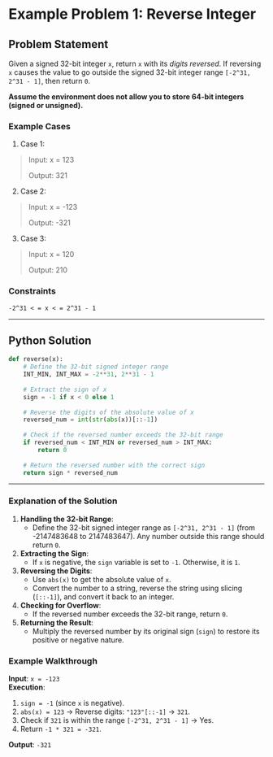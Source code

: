 # Example Problem 1: Reverse Integer

## Problem Statement
Given a signed 32-bit integer `x`, return `x` with its *digits reversed*. If reversing `x` causes the value to go outside the signed 32-bit integer range `[-2^31, 2^31 - 1]`, then return `0`.

**Assume the environment does not allow you to store 64-bit integers (signed or unsigned).**

### Example Cases
1. Case 1:
>Input: x = 123
>
>Output: 321

2. Case 2:
>Input: x = -123
>
>Output: -321

3. Case 3:
>Input: x = 120
>
>Output: 210

### Constraints
`-2^31 < = x < = 2^31 - 1`

---
## Python Solution
```python
def reverse(x):
    # Define the 32-bit signed integer range
    INT_MIN, INT_MAX = -2**31, 2**31 - 1
    
    # Extract the sign of x
    sign = -1 if x < 0 else 1
    
    # Reverse the digits of the absolute value of x
    reversed_num = int(str(abs(x))[::-1])
    
    # Check if the reversed number exceeds the 32-bit range
    if reversed_num < INT_MIN or reversed_num > INT_MAX:
        return 0
    
    # Return the reversed number with the correct sign
    return sign * reversed_num
```
---

### Explanation of the Solution
1. **Handling the 32-bit Range**:
   - Define the 32-bit signed integer range as `[-2^31, 2^31 - 1]` (from -2147483648 to 2147483647). Any number outside this range should return `0`.
2. **Extracting the Sign**:
   - If `x` is negative, the `sign` variable is set to `-1`. Otherwise, it is `1`.
3. **Reversing the Digits**:
   - Use `abs(x)` to get the absolute value of `x`.
   - Convert the number to a string, reverse the string using slicing (`[::-1]`), and convert it back to an integer.
4. **Checking for Overflow**:
   - If the reversed number exceeds the 32-bit range, return `0`.
5. **Returning the Result**:
   - Multiply the reversed number by its original sign (`sign`) to restore its positive or negative nature.

### Example Walkthrough
**Input**: `x = -123`  
**Execution**:
1. `sign = -1` (since `x` is negative).
2. `abs(x) = 123` → Reverse digits: `"123"[::-1]` → `321`.
3. Check if `321` is within the range `[-2^31, 2^31 - 1]` → Yes.
4. Return `-1 * 321 = -321`.

**Output**: `-321`
